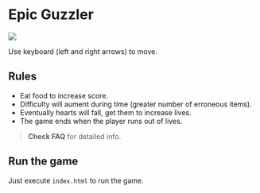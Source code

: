 # Epic Guzzler

![](https://gitlab.com/EduGon/epic-guzzler/raw/master/img/screens.PNG)

Use keyboard (left and right arrows) to move.

## Rules
- Eat food to increase score.
- Difficulty  will aument during time (greater number of erroneous items).
- Eventually hearts will fall, get them to increase lives.
- The game ends when the player runs out of lives.
> **Check  FAQ** for detailed info.

## Run the game
Just execute `index.html` to run the game.